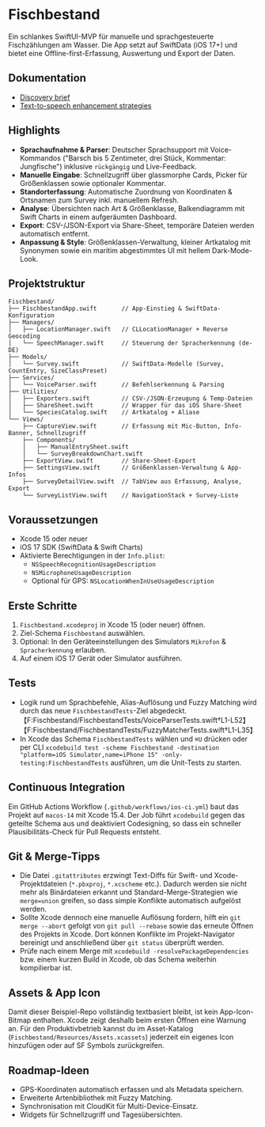 # Fischbestand

Ein schlankes SwiftUI-MVP für manuelle und sprachgesteuerte Fischzählungen am Wasser. Die App setzt auf SwiftData (iOS 17+) und bietet eine Offline-first-Erfassung, Auswertung und Export der Daten.

## Dokumentation

- [Discovery brief](docs/Discovery.md)
- [Text-to-speech enhancement strategies](docs/TextToSpeechEnhancements.md)

## Highlights

- **Sprachaufnahme & Parser**: Deutscher Sprachsupport mit Voice-Kommandos ("Barsch bis 5 Zentimeter, drei Stück, Kommentar: Jungfische") inklusive `rückgängig` und Live-Feedback.
- **Manuelle Eingabe**: Schnellzugriff über glassmorphe Cards, Picker für Größenklassen sowie optionaler Kommentar.
- **Standorterfassung**: Automatische Zuordnung von Koordinaten & Ortsnamen zum Survey inkl. manuellem Refresh.
- **Analyse**: Übersichten nach Art & Größenklasse, Balkendiagramm mit Swift Charts in einem aufgeräumten Dashboard.
- **Export**: CSV-/JSON-Export via Share-Sheet, temporäre Dateien werden automatisch entfernt.
- **Anpassung & Style**: Größenklassen-Verwaltung, kleiner Artkatalog mit Synonymen sowie ein maritim abgestimmtes UI mit hellem Dark-Mode-Look.

## Projektstruktur

```
Fischbestand/
├── FischbestandApp.swift       // App-Einstieg & SwiftData-Konfiguration
├── Managers/
│   ├── LocationManager.swift   // CLLocationManager + Reverse Geocoding
│   └── SpeechManager.swift     // Steuerung der Spracherkennung (de-DE)
├── Models/
│   └── Survey.swift            // SwiftData-Modelle (Survey, CountEntry, SizeClassPreset)
├── Services/
│   └── VoiceParser.swift       // Befehlserkennung & Parsing
├── Utilities/
│   ├── Exporters.swift         // CSV-/JSON-Erzeugung & Temp-Dateien
│   ├── ShareSheet.swift        // Wrapper für das iOS Share-Sheet
│   └── SpeciesCatalog.swift    // Artkatalog + Aliase
└── Views/
    ├── CaptureView.swift       // Erfassung mit Mic-Button, Info-Banner, Schnellzugriff
    ├── Components/
    │   ├── ManualEntrySheet.swift
    │   └── SurveyBreakdownChart.swift
    ├── ExportView.swift        // Share-Sheet-Export
    ├── SettingsView.swift      // Größenklassen-Verwaltung & App-Infos
    ├── SurveyDetailView.swift  // TabView aus Erfassung, Analyse, Export
    └── SurveyListView.swift    // NavigationStack + Survey-Liste
```

## Voraussetzungen

- Xcode 15 oder neuer
- iOS 17 SDK (SwiftData & Swift Charts)
- Aktivierte Berechtigungen in der `Info.plist`:
  - `NSSpeechRecognitionUsageDescription`
  - `NSMicrophoneUsageDescription`
  - Optional für GPS: `NSLocationWhenInUseUsageDescription`

## Erste Schritte

1. `Fischbestand.xcodeproj` in Xcode 15 (oder neuer) öffnen.
2. Ziel-Schema `Fischbestand` auswählen.
3. Optional: In den Geräteeinstellungen des Simulators `Mikrofon` & `Spracherkennung` erlauben.
4. Auf einem iOS 17 Gerät oder Simulator ausführen.

## Tests

- Logik rund um Sprachbefehle, Alias-Auflösung und Fuzzy Matching wird durch das neue `FischbestandTests`-Ziel abgedeckt.【F:Fischbestand/FischbestandTests/VoiceParserTests.swift†L1-L52】【F:Fischbestand/FischbestandTests/FuzzyMatcherTests.swift†L1-L35】
- In Xcode das Schema `FischbestandTests` wählen und `⌘U` drücken oder per CLI `xcodebuild test -scheme Fischbestand -destination "platform=iOS Simulator,name=iPhone 15" -only-testing:FischbestandTests` ausführen, um die Unit-Tests zu starten.

## Continuous Integration

Ein GitHub Actions Workflow (`.github/workflows/ios-ci.yml`) baut das Projekt auf `macos-14` mit Xcode 15.4. Der Job führt `xcodebuild` gegen das geteilte Schema aus und deaktiviert Codesigning, so dass ein schneller Plausibilitäts-Check für Pull Requests entsteht.

## Git & Merge-Tipps

- Die Datei `.gitattributes` erzwingt Text-Diffs für Swift- und Xcode-Projektdateien (`*.pbxproj`, `*.xcscheme` etc.). Dadurch werden sie nicht mehr als Binärdateien erkannt und Standard-Merge-Strategien wie `merge=union` greifen, so dass simple Konflikte automatisch aufgelöst werden.
- Sollte Xcode dennoch eine manuelle Auflösung fordern, hilft ein `git merge --abort` gefolgt von `git pull --rebase` sowie das erneute Öffnen des Projekts in Xcode. Dort können Konflikte im Projekt-Navigator bereinigt und anschließend über `git status` überprüft werden.
- Prüfe nach einem Merge mit `xcodebuild -resolvePackageDependencies` bzw. einem kurzen Build in Xcode, ob das Schema weiterhin kompilierbar ist.

## Assets & App Icon

Damit dieser Beispiel-Repo vollständig textbasiert bleibt, ist kein App-Icon-Bitmap enthalten. Xcode zeigt deshalb beim ersten Öffnen eine Warnung an. Für den Produktivbetrieb kannst du im Asset-Katalog (`Fischbestand/Resources/Assets.xcassets`) jederzeit ein eigenes Icon hinzufügen oder auf SF Symbols zurückgreifen.

## Roadmap-Ideen

- GPS-Koordinaten automatisch erfassen und als Metadata speichern.
- Erweiterte Artenbibliothek mit Fuzzy Matching.
- Synchronisation mit CloudKit für Multi-Device-Einsatz.
- Widgets für Schnellzugriff und Tagesübersichten.
